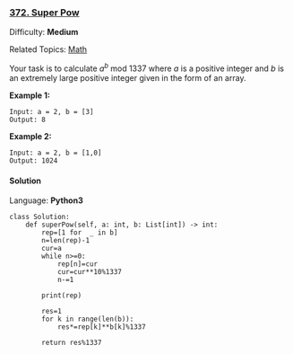 ### [372\. Super Pow](https://leetcode.com/problems/super-pow/)

Difficulty: **Medium**  

Related Topics: [Math](https://leetcode.com/tag/math/)


Your task is to calculate _a_<sup>_b_</sup> mod 1337 where _a_ is a positive integer and _b_ is an extremely large positive integer given in the form of an array.

**Example 1:**


```
Input: a = 2, b = [3]
Output: 8
```


**Example 2:**

```
Input: a = 2, b = [1,0]
Output: 1024
```


#### Solution

Language: **Python3**

```python3
class Solution:
    def superPow(self, a: int, b: List[int]) -> int:
        rep=[1 for  _ in b]
        n=len(rep)-1
        cur=a
        while n>=0:
            rep[n]=cur
            cur=cur**10%1337
            n-=1
        
        print(rep)
        
        res=1
        for k in range(len(b)):
            res*=rep[k]**b[k]%1337
        
        return res%1337
        
```